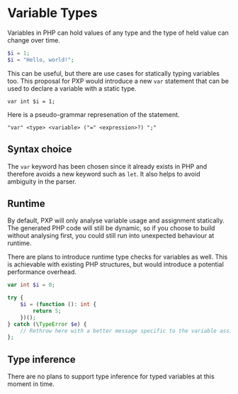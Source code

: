 # Variable Types <Badge type="warning" text="under discussion" />

Variables in PHP can hold values of any type and the type of held value can change over time.

```php
$i = 1;
$i = "Hello, world!";
```

This can be useful, but there are use cases for statically typing variables too. This proposal for PXP would introduce a new `var` statement that can be used to declare a variable with a static type.

```pxp
var int $i = 1;
```

Here is a pseudo-grammar represenation of the statement.

```
"var" <type> <variable> ("=" <expression>?) ";"
```

## Syntax choice

The `var` keyword has been chosen since it already exists in PHP and therefore avoids a new keyword such as `let`. It also helps to avoid ambiguity in the parser.

## Runtime

By default, PXP will only analyse variable usage and assignment statically. The generated PHP code will still be dynamic, so if you choose to build without analysing first, you could still run into unexpected behaviour at runtime.

There are plans to introduce runtime type checks for variables as well. This is achievable with existing PHP structures, but would introduce a potential performance overhead.

```php
var int $i = 0;

try {
    $i = (function (): int {
        return 5;
    })();
} catch (\TypeError $e) {
    // Rethrow here with a better message specific to the variable assignment.
};
```

## Type inference

There are no plans to support type inference for typed variables at this moment in time.